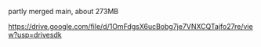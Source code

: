 partly merged main, about 273MB

https://drive.google.com/file/d/1OmFdgsX6ucBobg7je7VNXCQTajfo27re/view?usp=drivesdk
